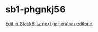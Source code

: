 # sb1-phgnkj56

[Edit in StackBlitz next generation editor ⚡️](https://stackblitz.com/~/github.com/Gelsondepina93/sb1-phgnkj56)